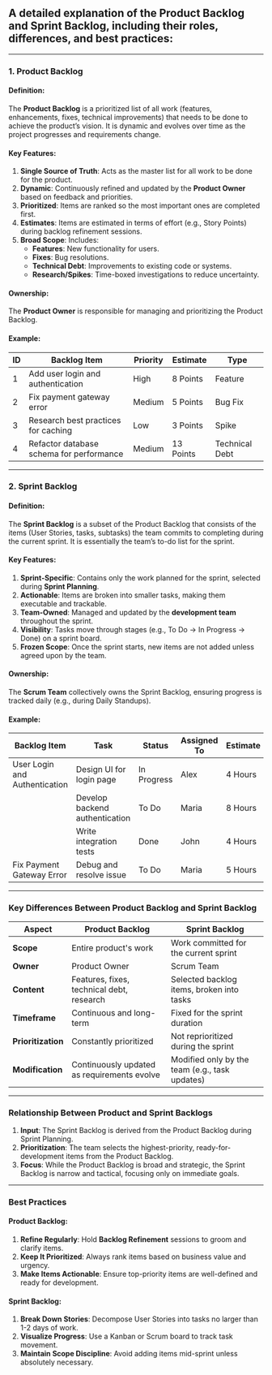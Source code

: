 ## A detailed explanation of the **Product Backlog** and **Sprint Backlog**, including their roles, differences, and best practices:

---

### **1. Product Backlog**
#### **Definition**:
The **Product Backlog** is a prioritized list of all work (features, enhancements, fixes, technical improvements) that needs to be done to achieve the product’s vision. It is dynamic and evolves over time as the project progresses and requirements change.

#### **Key Features**:
1. **Single Source of Truth**: Acts as the master list for all work to be done for the product.
2. **Dynamic**: Continuously refined and updated by the **Product Owner** based on feedback and priorities.
3. **Prioritized**: Items are ranked so the most important ones are completed first.
4. **Estimates**: Items are estimated in terms of effort (e.g., Story Points) during backlog refinement sessions.
5. **Broad Scope**: Includes:
   - **Features**: New functionality for users.
   - **Fixes**: Bug resolutions.
   - **Technical Debt**: Improvements to existing code or systems.
   - **Research/Spikes**: Time-boxed investigations to reduce uncertainty.

#### **Ownership**:
The **Product Owner** is responsible for managing and prioritizing the Product Backlog.

#### **Example**:
| **ID** | **Backlog Item**                          | **Priority** | **Estimate** | **Type**      |
|--------|-------------------------------------------|--------------|--------------|---------------|
| 1      | Add user login and authentication         | High         | 8 Points     | Feature       |
| 2      | Fix payment gateway error                 | Medium       | 5 Points     | Bug Fix       |
| 3      | Research best practices for caching       | Low          | 3 Points     | Spike         |
| 4      | Refactor database schema for performance  | Medium       | 13 Points    | Technical Debt|

---

### **2. Sprint Backlog**
#### **Definition**:
The **Sprint Backlog** is a subset of the Product Backlog that consists of the items (User Stories, tasks, subtasks) the team commits to completing during the current sprint. It is essentially the team’s to-do list for the sprint.

#### **Key Features**:
1. **Sprint-Specific**: Contains only the work planned for the sprint, selected during **Sprint Planning**.
2. **Actionable**: Items are broken into smaller tasks, making them executable and trackable.
3. **Team-Owned**: Managed and updated by the **development team** throughout the sprint.
4. **Visibility**: Tasks move through stages (e.g., To Do → In Progress → Done) on a sprint board.
5. **Frozen Scope**: Once the sprint starts, new items are not added unless agreed upon by the team.

#### **Ownership**:
The **Scrum Team** collectively owns the Sprint Backlog, ensuring progress is tracked daily (e.g., during Daily Standups).

#### **Example**:
| **Backlog Item**            | **Task**                         | **Status**       | **Assigned To** | **Estimate** |
|------------------------------|-----------------------------------|------------------|-----------------|--------------|
| User Login and Authentication| Design UI for login page         | In Progress      | Alex            | 4 Hours      |
|                              | Develop backend authentication   | To Do            | Maria           | 8 Hours      |
|                              | Write integration tests          | Done             | John            | 4 Hours      |
| Fix Payment Gateway Error    | Debug and resolve issue          | To Do            | Maria           | 5 Hours      |

---

### **Key Differences Between Product Backlog and Sprint Backlog**

| **Aspect**              | **Product Backlog**                              | **Sprint Backlog**                           |
|--------------------------|------------------------------------------------|---------------------------------------------|
| **Scope**               | Entire product's work                           | Work committed for the current sprint       |
| **Owner**               | Product Owner                                   | Scrum Team                                  |
| **Content**             | Features, fixes, technical debt, research       | Selected backlog items, broken into tasks   |
| **Timeframe**           | Continuous and long-term                        | Fixed for the sprint duration               |
| **Prioritization**      | Constantly prioritized                          | Not reprioritized during the sprint         |
| **Modification**        | Continuously updated as requirements evolve     | Modified only by the team (e.g., task updates) |

---

### **Relationship Between Product and Sprint Backlogs**
1. **Input**: The Sprint Backlog is derived from the Product Backlog during Sprint Planning.
2. **Prioritization**: The team selects the highest-priority, ready-for-development items from the Product Backlog.
3. **Focus**: While the Product Backlog is broad and strategic, the Sprint Backlog is narrow and tactical, focusing only on immediate goals.

---

### **Best Practices**
#### **Product Backlog**:
1. **Refine Regularly**: Hold **Backlog Refinement** sessions to groom and clarify items.
2. **Keep It Prioritized**: Always rank items based on business value and urgency.
3. **Make Items Actionable**: Ensure top-priority items are well-defined and ready for development.

#### **Sprint Backlog**:
1. **Break Down Stories**: Decompose User Stories into tasks no larger than 1-2 days of work.
2. **Visualize Progress**: Use a Kanban or Scrum board to track task movement.
3. **Maintain Scope Discipline**: Avoid adding items mid-sprint unless absolutely necessary.
